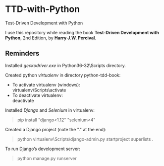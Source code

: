 # TTD-with-Python
Test-Driven Development with Python

I use this repository while reading the book **Test-Driven Development with Python**, 2nd Edition, by **Harry J.W. Percival**.


## Reminders
Installed *geckodriver.exe* in Python36-32\Scripts directory.

Created python *virtualenv* in directory python-tdd-book:
- To activate virtualenv (windows):  
  virtualenv\Scripts\activate  
- To deactivate virtualenv:  
  deactivate  

Installed *Django* and *Selenium* in virtualenv:  
>pip install "django<1.12" "selenium<4"

Created a Django project (note the "." at the end):  
>python virtualenv\Scripts\django-admin.py startproject superlists .

To run Django’s development server:  
>python manage.py runserver  

